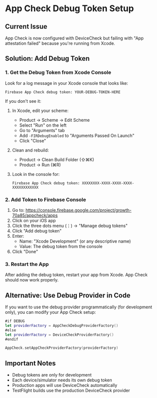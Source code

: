 # App Check Debug Token Setup

## Current Issue
App Check is now configured with DeviceCheck but failing with "App attestation failed" because you're running from Xcode.

## Solution: Add Debug Token

### 1. Get the Debug Token from Xcode Console

Look for a log message in your Xcode console that looks like:
```
Firebase App Check debug token: YOUR-DEBUG-TOKEN-HERE
```

If you don't see it:

1. In Xcode, edit your scheme:
   - Product → Scheme → Edit Scheme
   - Select "Run" on the left
   - Go to "Arguments" tab
   - Add `-FIRDebugEnabled` to "Arguments Passed On Launch"
   - Click "Close"

2. Clean and rebuild:
   - Product → Clean Build Folder (⇧⌘K)
   - Product → Run (⌘R)

3. Look in the console for:
   ```
   Firebase App Check debug token: XXXXXXXX-XXXX-XXXX-XXXX-XXXXXXXXXXXX
   ```

### 2. Add Token to Firebase Console

1. Go to: https://console.firebase.google.com/project/growth-70a85/appcheck/apps
2. Click on your iOS app
3. Click the three dots menu (⋮) → "Manage debug tokens"
4. Click "Add debug token"
5. Enter:
   - Name: "Xcode Development" (or any descriptive name)
   - Value: The debug token from the console
6. Click "Done"

### 3. Restart the App

After adding the debug token, restart your app from Xcode. App Check should now work properly.

## Alternative: Use Debug Provider in Code

If you want to use the debug provider programmatically (for development only), you can modify your App Check setup:

```swift
#if DEBUG
let providerFactory = AppCheckDebugProviderFactory()
#else
let providerFactory = DeviceCheckProviderFactory()
#endif

AppCheck.setAppCheckProviderFactory(providerFactory)
```

## Important Notes

- Debug tokens are only for development
- Each device/simulator needs its own debug token
- Production apps will use DeviceCheck automatically
- TestFlight builds use the production DeviceCheck provider